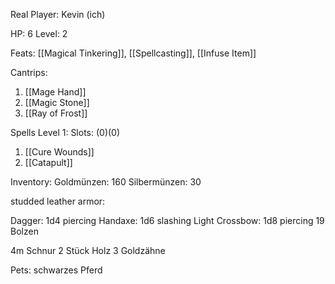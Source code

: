 Real Player: Kevin (ich)

HP: 6
Level: 2

Feats:
[[Magical Tinkering]], [[Spellcasting]], [[Infuse Item]]

Cantrips:
1. [[Mage Hand]]
2. [[Magic Stone]]
3. [[Ray of Frost]]

Spells Level 1:
Slots: (0)(0)
1. [[Cure Wounds]]
2. [[Catapult]]

Inventory:
Goldmünzen: 160
Silbermünzen: 30

studded leather armor: 

Dagger: 1d4 piercing
Handaxe: 1d6 slashing
Light Crossbow: 1d8 piercing
19 Bolzen

4m Schnur
2 Stück Holz
3 Goldzähne

Pets:
schwarzes Pferd